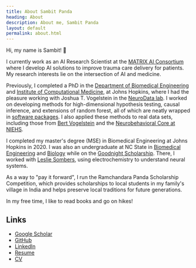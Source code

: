 ```yaml
---
title: About Sambit Panda
heading: About
description: About me, Sambit Panda
layout: default
permalink: about.html
---
```


Hi, my name is Sambit! <span class="wave">👋</span>

I currently work as an AI Research Scientist at the [MATRIX AI Consortium](https://ai.utsa.edu/) where I develop AI solutions to improve trauma care delivery for patients.
My research interests lie on the intersection of AI and medicine.

Previously, I completed a PhD in the [Department of Biomedical Engineering](http://www.bme.jhu.edu/) and [Institute of Computational Medicine](https://icm.jhu.edu/), at Johns Hopkins, where I had the pleasure working with Joshua T. Vogelstein in the [NeuroData lab](https://neurodata.io/).
I worked on developing methods for high-dimensional hypothesis testing, causal inference, and extensions of random forest, all of which are neatly wrapped in [software packages](/software/).
I also applied these methods to real data sets, including those from [Bert Vogelstein](https://www.hopkinsmedicine.org/profiles/details/bert-vogelstein) and the [Neurobehavioral Core at NIEHS](https://www.niehs.nih.gov/research/atniehs/facilities/neurobehavioral/index.cfm).

I completed my master's degree (MSE) in Biomedical Engineering at Johns Hopkins in 2020. I was also an undergraduate at NC State in [Biomedical Engineering](https://bme.unc.edu/) and [Biology](https://bio.sciences.ncsu.edu/) while on the [Goodnight Scholarship](https://goodnight.ncsu.edu/). There, I worked with [Leslie Sombers](https://www.somberslab.org/), using electrochemistry to understand neural systems.

As a way to "pay it forward", I run the Ramchandara Panda Scholarship Competition, which provides scholarships to local students in my family's village in India and helps preserve local traditions for future generations.

In my free time, I like to read books and go on hikes!

## Links

- [Google Scholar](https://scholar.google.com/citations?user=-V3CmPoAAAAJ&hl=en)
- [GitHub](https://github.com/sampan501)
- [LinkedIn](https://www.linkedin.com/in/sampan501/)
- [Resume](/pdf/Sambit-Panda-Resume.pdf)
- [CV](/pdf/Sambit-Panda-CV.pdf)
